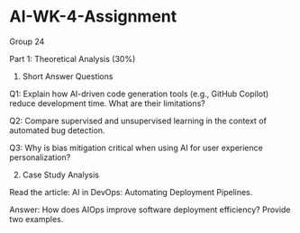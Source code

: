 # AI-WK-4-Assignment

Group 24

Part 1: Theoretical Analysis (30%)
1. Short Answer Questions

Q1: Explain how AI-driven code generation tools (e.g., GitHub Copilot) reduce development time. What are their limitations?




Q2: Compare supervised and unsupervised learning in the context of automated bug detection.






Q3: Why is bias mitigation critical when using AI for user experience personalization?


2. Case Study Analysis

Read the article: AI in DevOps: Automating Deployment Pipelines.

Answer: How does AIOps improve software deployment efficiency? Provide two examples.
